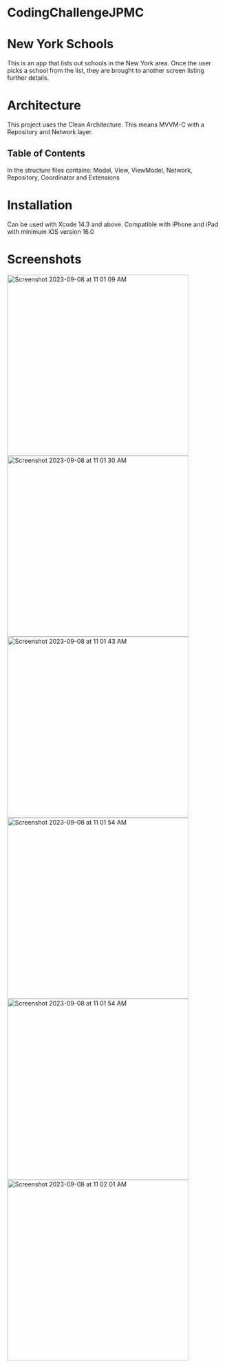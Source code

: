 # CodingChallengeJPMC

# New York Schools
This is an app that lists out schools in the New York area. Once the user picks a school from the list, they are brought to another screen listing further details.

# Architecture
This project uses the Clean Architecture. This means MVVM-C with a Repository and Network layer.

## Table of Contents
In the structure files contains: Model, View, ViewModel, Network, Repository, Coordinator and Extensions

# Installation
Can be used with Xcode 14.3 and above. Compatible with iPhone and iPad with minimum iOS version 16.0

# Screenshots
<img width="421" alt="Screenshot 2023-09-08 at 11 01 09 AM" src="https://github.com/Dustin-Pavy/CodingChallengeJPMC/assets/138136772/2dd339e7-b3dc-4e4c-a120-5718fb900deb">
<img width="421" alt="Screenshot 2023-09-08 at 11 01 30 AM" src="https://github.com/Dustin-Pavy/CodingChallengeJPMC/assets/138136772/7ee14b95-14e4-4c76-b181-06935628b3f0">
<img width="421" alt="Screenshot 2023-09-08 at 11 01 43 AM" src="https://github.com/Dustin-Pavy/CodingChallengeJPMC/assets/138136772/18451c92-6067-4092-afc4-dfb7c4a2a845">

<img width="421" alt="Screenshot 2023-09-08 at 11 01 54 AM" src="https://github.com/Dustin-Pavy/CodingChallengeJPMC/assets/138136772/63005dea-78ee-45b9-be49-20e338e62cda">
<img width="421" alt="Screenshot 2023-09-08 at 11 01 54 AM" src="https://github.com/Dustin-Pavy/CodingChallengeJPMC/assets/138136772/48d3262e-643e-4ca6-ba49-b05f73709917">
<img width="421" alt="Screenshot 2023-09-08 at 11 02 01 AM" src="https://github.com/Dustin-Pavy/CodingChallengeJPMC/assets/138136772/93a9ec95-9d45-4425-b154-49603d8c988a">
